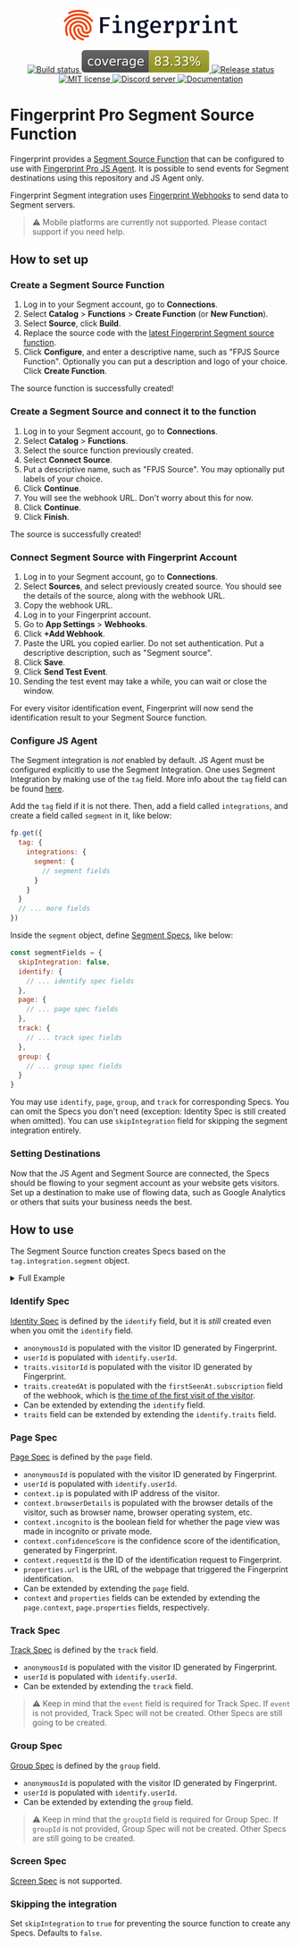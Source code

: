 <p align="center">
  <a href="https://fingerprint.com">
    <picture>
     <source media="(prefers-color-scheme: dark)" srcset="https://raw.githubusercontent.com/fingerprintjs/home/main/resources/logo_light.svg" />
     <source media="(prefers-color-scheme: light)" srcset="https://raw.githubusercontent.com/fingerprintjs/home/main/resources/logo_dark.svg" />
     <img src="https://raw.githubusercontent.com/fingerprintjs/home/main/resources/logo_dark.svg" alt="Fingerprint logo" width="312px" />
   </picture>
  </a>
</p>
<p align="center">
  <a href="https://github.com/fingerprintjs/fingerprint-pro-segment-source-function/actions/workflows/build.yml">
    <img src="https://github.com/fingerprintjs/fingerprint-pro-segment-source-function/actions/workflows/build.yml/badge.svg" alt="Build status">
  </a>
  <a href="https://fingerprintjs.github.io/fingerprint-pro-segment-source-function/coverage">
    <img src="https://raw.githubusercontent.com/fingerprintjs/fingerprint-pro-segment-source-function/gh-pages/coverage/badges.svg" alt="coverage">
  </a>
  <a href="https://github.com/fingerprintjs/fingerprint-pro-segment-source-function/actions/workflows/release.yml">
    <img src="https://github.com/fingerprintjs/fingerprint-pro-segment-source-function/actions/workflows/release.yml/badge.svg" alt="Release status">
  </a>
  <a href="https://opensource.org/licenses/MIT">
    <img src="https://img.shields.io/:license-mit-blue.svg" alt="MIT license">
  </a>
  <a href="https://discord.gg/39EpE2neBg">
    <img src="https://img.shields.io/discord/852099967190433792?style=logo&label=Discord&logo=Discord&logoColor=white" alt="Discord server">
  </a>
   <a href="https://fingerprintjs.github.io/fingerprint-pro-segment-source-function/docs/">
     <img src="https://img.shields.io/badge/-Documentation-green" alt="Documentation">
   </a>
</p>

# Fingerprint Pro Segment Source Function

Fingerprint provides a [Segment Source Function](https://Segment.com/docs/connections/functions/source-functions/) that can be configured to use with [Fingerprint Pro JS Agent](https://dev.fingerprint.com/docs/js-agent).
It is possible to send events for Segment destinations using this repository and JS Agent only.

Fingerprint Segment integration uses [Fingerprint Webhooks](https://dev.fingerprint.com/docs/webhooks) to send data to Segment servers.

> :warning: Mobile platforms are currently not supported. Please contact support if you need help.

## How to set up

### Create a Segment Source Function

1. Log in to your Segment account, go to **Connections**.
2. Select **Catalog** > **Functions** > **Create Function** (or **New Function**).
3. Select **Source**, click **Build**.
4. Replace the source code with the [latest Fingerprint Segment source function](https://github.com/fingerprintjs/fingerprint-pro-segment-source-function/releases/latest/download/fingerprint-pro-segment-source-function.js).
5. Click **Configure**, and enter a descriptive name, such as "FPJS Source Function".
Optionally you can put a description and logo of your choice. Click **Create Function**.

The source function is successfully created!

### Create a Segment Source and connect it to the function

1. Log in to your Segment account, go to **Connections**.
2. Select **Catalog** > **Functions**.
3. Select the source function previously created.
4. Select **Connect Source**.
5. Put a descriptive name, such as "FPJS Source". You may optionally put labels of your choice.
6. Click **Continue**.
7. You will see the webhook URL. Don't worry about this for now.
8. Click **Continue**.
9. Click **Finish**.

The source is successfully created!

### Connect Segment Source with Fingerprint Account

1. Log in to your Segment account, go to **Connections**.
2. Select **Sources**, and select previously created source. You should see the details of the source, along with the webhook URL.
3. Copy the webhook URL.
4. Log in to your Fingerprint account.
5. Go to **App Settings** > **Webhooks**.
6. Click **+Add Webhook**.
7. Paste the URL you copied earlier. Do not set authentication. Put a descriptive description, such as "Segment source".
8. Click **Save**.
9. Click **Send Test Event**.
10. Sending the test event may take a while, you can wait or close the window.

For every visitor identification event, Fingerprint will now send the identification result to your Segment Source function.

### Configure JS Agent

The Segment integration is _not_ enabled by default. JS Agent must be configured explicitly to use the Segment Integration.
One uses Segment Integration by making use of the `tag` field. More info about the `tag` field can be found [here](https://dev.fingerprint.com/docs/js-agent#tag).

Add the `tag` field if it is not there. Then, add a field called `integrations`, and create a field called `segment` in it, like below:
```javascript
fp.get({
  tag: {
    integrations: {
      segment: {
        // segment fields
      }
    }
  }
  // ... more fields
})
```
Inside the `segment` object, define [Segment Specs](https://segment.com/docs/connections/spec/), like below:

```javascript
const segmentFields = {
  skipIntegration: false,
  identify: {
    // ... identify spec fields
  },
  page: {
    // ... page spec fields
  },
  track: {
    // ... track spec fields
  },
  group: {
    // ... group spec fields
  }
}
```
You may use `identify`, `page`, `group`, and `track` for corresponding Specs. 
You can omit the Specs you don't need (exception: Identity Spec is still created when omitted). You can use `skipIntegration` field for skipping the segment integration entirely.

### Setting Destinations

Now that the JS Agent and Segment Source are connected, the Specs should be flowing to 
your segment account as your website gets visitors. Set up a destination to make use of flowing data, such as Google Analytics or others that suits
your business needs the best. 

## How to use

The Segment Source function creates Specs based on the `tag.integration.segment` object.

<details>
<summary>Full Example</summary>

```javascript
fp.get({
  tag: {
    integrations: {
      segment: {
        skipIntegration: false,
        identify: {
          userId: 'someUserId',
          traits: {
            name: 'Jon Doe',
            email: 'jondoe@example.com',
            plan: 'free',
            logins: 12,
            address: {
              street: 'street1',
              city: 'city1',
              state: 'state1',
            },
          },
        },
        page: {
          category: 'Account',
          name: 'Update Password',
          context: {
            ip: '8.8.8.8',
            userAgent: 'Mozilla'
          },
          properties: {
            path: '/account/password',
            referrer: '/account/home',
            search: 'debug=true&testParam=123',
            title: 'Appify - Update Account Password',
            url: 'https://appify.dev/account/password',
            keywords: [
              'password',
              'update',
              'account',
              'change'
            ]
          }
        },
        track: {
          event: 'Plan Updated',
          properties: {
            revenue: '19.99',
            currency: 'USD',
            value: '19.99'
          }
        },
        group: {
          groupId: '0e8c78ea9d97a7b8185e8632',
          traits: {
            name: 'Fingerprint',
            industry: 'Tech',
            employees: 110,
            plan: 'enterprise',
            "total billed": 12000,
            website: 'fingerprint.com',
            address: {
              city: 'New York',
              country: 'USA',
              postalCode: '32320',
              state: 'New York',
              street: '5th Ave'
            },
            avatar: 'https://fingerprint.com/favicon.ico',
            description: 'A Fingerprinting company',
            email: 'support@fingerprint.com',
            id: '0e8c78ea9d97a7b8185e8632'
          }
        }
      }
    }
  }
  // ... more fields
})
```
</details>

### Identify Spec

[Identity Spec](https://segment.com/docs/connections/spec/identify/) is defined by the `identify` field, but it is _still_ created even when you omit the `identify` field.

- `anonymousId` is populated with the visitor ID generated by Fingerprint.
- `userId` is populated with `identify.userId`.
- `traits.visitorId` is populated with the visitor ID generated by Fingerprint.
- `traits.createdAt` is populated with the `firstSeenAt.subscription` field of the webhook, which is [the time of the first visit of the visitor](https://dev.fingerprint.com/docs/useful-timestamps#definitions).
- Can be extended by extending the `identify` field.
- `traits` field can be extended by extending the `identify.traits` field.

### Page Spec

[Page Spec](https://segment.com/docs/connections/spec/page/) is defined by the `page` field.

- `anonymousId` is populated with the visitor ID generated by Fingerprint.
- `userId` is populated with `identify.userId`.
- `context.ip` is populated with IP address of the visitor.
- `context.browserDetails` is populated with the browser details of the visitor, such as browser name, browser operating system, etc.
- `context.incognito` is the boolean field for whether the page view was made in incognito or private mode.
- `context.confidenceScore` is the confidence score of the identification, generated by Fingerprint.
- `context.requestId` is the ID of the identification request to Fingerprint.
- `properties.url` is the URL of the webpage that triggered the Fingerprint identification.
- Can be extended by extending the `page` field.
- `context` and `properties` fields can be extended by extending the `page.context`, `page.properties` fields, respectively.

### Track Spec

[Track Spec](https://segment.com/docs/connections/spec/track/) is defined by the `track` field.

- `anonymousId` is populated with the visitor ID generated by Fingerprint.
- `userId` is populated with `identify.userId`.
- Can be extended by extending the `track` field.

> :warning: Keep in mind that the `event` field is required for Track Spec. If `event` is not provided, Track Spec will not be created. Other Specs are still going to be created.

### Group Spec

[Group Spec](https://segment.com/docs/connections/spec/group/) is defined by the `group` field.

- `anonymousId` is populated with the visitor ID generated by Fingerprint.
- `userId` is populated with `identify.userId`.
- Can be extended by extending the `group` field.

> :warning: Keep in mind that the `groupId` field is required for Group Spec. If `groupId` is not provided, Group Spec will not be created. Other Specs are still going to be created.

### Screen Spec

[Screen Spec](https://segment.com/docs/connections/spec/screen/) is not supported.

### Skipping the integration

Set `skipIntegration` to `true` for preventing the source function to create any Specs. Defaults to `false`.
